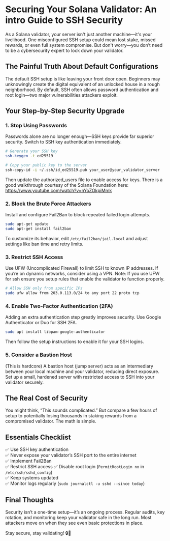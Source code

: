 # Securing Your Solana Validator: An intro Guide to SSH Security

As a Solana validator, your server isn't just another machine—it's your livelihood. One misconfigured SSH setup could mean lost stake, missed rewards, or even full system compromise. But don't worry—you don’t need to be a cybersecurity expert to lock down your validator.

## The Painful Truth About Default Configurations

The default SSH setup is like leaving your front door open. Beginners may unknowingly create the digital equivalent of an unlocked house in a rough neighborhood. By default, SSH often allows password authentication and root login—two major vulnerabilities attackers exploit.

## Your Step-by-Step Security Upgrade

### 1. Stop Using Passwords
Passwords alone are no longer enough—SSH keys provide far superior security. Switch to SSH key authentication immediately.

```bash
# Generate your SSH key
ssh-keygen -t ed25519

# Copy your public key to the server
ssh-copy-id -i ~/.ssh/id_ed25519.pub your_user@your_validator_server
```
Then update the authorized_users file to enable access for keys. There is a good walkthrough courtesy of the Solana Foundation here: https://www.youtube.com/watch?v=nYoZOkpiMmk

### 2. Block the Brute Force Attackers
Install and configure Fail2Ban to block repeated failed login attempts.

```bash
sudo apt-get update
sudo apt-get install fail2ban
```

To customize its behavior, edit `/etc/fail2ban/jail.local` and adjust settings like ban time and retry limits.

### 3. Restrict SSH Access
Use UFW (Uncomplicated Firewall) to limit SSH to known IP addresses. If you’re on dynamic networks, consider using a VPN.
Note: If you use UFW for ssh ensure you setup rules that enable the validator to function properly.

```bash
# Allow SSH only from specific IPs
sudo ufw allow from 203.0.113.0/24 to any port 22 proto tcp
```

### 4. Enable Two-Factor Authentication (2FA)
Adding an extra authentication step greatly improves security. Use Google Authenticator or Duo for SSH 2FA.

```bash
sudo apt install libpam-google-authenticator
```
Then follow the setup instructions to enable it for your SSH logins.

### 5. Consider a Bastion Host
(This is hardcore) A bastion host (jump server) acts as an intermediary between your local machine and your validator, reducing direct exposure. Set up a small, hardened server with restricted access to SSH into your validator securely.

## The Real Cost of Security

You might think, “This sounds complicated.” But compare a few hours of setup to potentially losing thousands in staking rewards from a compromised validator. The math is simple.

## Essentials Checklist
✅ Use SSH key authentication  
✅ Never expose your validator’s SSH port to the entire internet  
✅ Implement Fail2Ban  
✅ Restrict SSH access 
✅ Disable root login (`PermitRootLogin no` in `/etc/ssh/sshd_config`)  
✅ Keep systems updated  
✅ Monitor logs regularly (`sudo journalctl -u sshd --since today`)  

## Final Thoughts
Security isn’t a one-time setup—it’s an ongoing process. Regular audits, key rotation, and monitoring keep your validator safe in the long run. Most attackers move on when they see even basic protections in place.

Stay secure, stay validating! 🔒🚀

